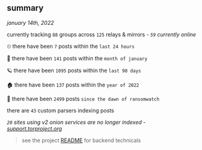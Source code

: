 
## summary
_january 14th, 2022_

currently tracking `88` groups across `125` relays & mirrors - _`59` currently online_

⏲ there have been `7` posts within the `last 24 hours`

🦈 there have been `141` posts within the `month of january`

🪐 there have been `1095` posts within the `last 90 days`

🏚 there have been `137` posts within the `year of 2022`

🦕 there have been `2499` posts `since the dawn of ransomwatch`

there are `43` custom parsers indexing posts

_`20` sites using v2 onion services are no longer indexed - [support.torproject.org](https://support.torproject.org/onionservices/v2-deprecation/)_

> see the project [README](https://github.com/thetanz/ransomwatch#ransomwatch--) for backend technicals
